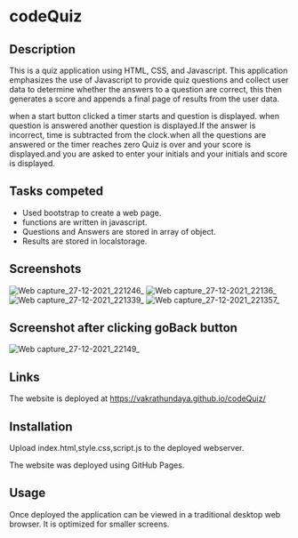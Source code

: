 # codeQuiz
Description
-----------

This is a quiz application using HTML, CSS, and Javascript. This application emphasizes the use of Javascript to provide quiz questions and collect user data to determine whether the answers to a question are correct, this then generates a score and appends a final page of results from the user data.

when a start button clicked a timer starts and question is displayed.
when question is answered another question is displayed.If the answer is incorrect, time is subtracted from the clock.when all the questions are answered or the timer reaches zero Quiz is over and your score is displayed.and you are asked to enter your initials and your initials and score is displayed.


Tasks competed
--------------

* Used bootstrap to create a web page.
* functions are written in javascript.
* Questions and Answers are stored in array of object.
* Results are stored in localstorage.

Screenshots
-----------
![Web capture_27-12-2021_221246_](https://user-images.githubusercontent.com/94205464/147524083-f034e77e-b3f9-4786-8f39-40681eb3c2e7.jpeg)
![Web capture_27-12-2021_22136_](https://user-images.githubusercontent.com/94205464/147524082-9fd3bac9-a454-4de3-b2bf-d428dcf07b9d.jpeg)
![Web capture_27-12-2021_221339_](https://user-images.githubusercontent.com/94205464/147524080-ff61f865-6fb3-47e2-9b93-82a0278b8495.jpeg)
![Web capture_27-12-2021_221357_](https://user-images.githubusercontent.com/94205464/147524079-fe0b37c5-2e5f-47a4-be80-1bf32b346b6a.jpeg)

Screenshot after clicking goBack button
---------------------------------------

![Web capture_27-12-2021_22149_](https://user-images.githubusercontent.com/94205464/147524078-db1fedef-3a8c-440e-9fc9-aa71a68e346f.jpeg)

Links
-----

The website is deployed at https://vakrathundaya.github.io/codeQuiz/

Installation
-------------
Upload index.html,style.css,script.js to the deployed webserver. 

The website was deployed using GitHub Pages.

Usage 
------
Once deployed the application can be viewed in a traditional desktop web browser. It is optimized for smaller screens.